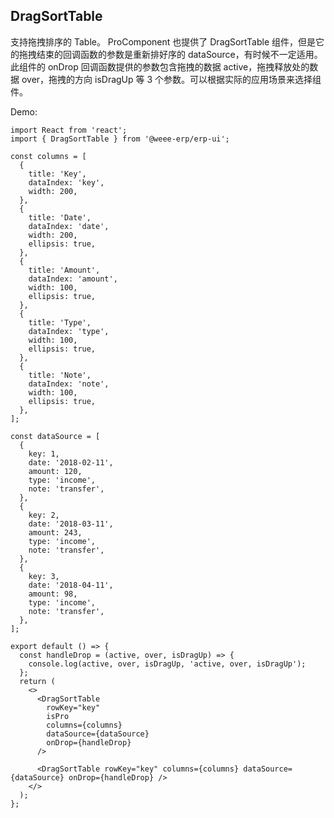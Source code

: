 ## DragSortTable

支持拖拽排序的 Table。 ProComponent 也提供了 DragSortTable 组件，但是它的拖拽结束的回调函数的参数是重新排好序的 dataSource，有时候不一定适用。此组件的 onDrop 回调函数提供的参数包含拖拽的数据 active，拖拽释放处的数据 over，拖拽的方向 isDragUp 等 3 个参数。可以根据实际的应用场景来选择组件。

Demo:

```tsx
import React from 'react';
import { DragSortTable } from '@weee-erp/erp-ui';

const columns = [
  {
    title: 'Key',
    dataIndex: 'key',
    width: 200,
  },
  {
    title: 'Date',
    dataIndex: 'date',
    width: 200,
    ellipsis: true,
  },
  {
    title: 'Amount',
    dataIndex: 'amount',
    width: 100,
    ellipsis: true,
  },
  {
    title: 'Type',
    dataIndex: 'type',
    width: 100,
    ellipsis: true,
  },
  {
    title: 'Note',
    dataIndex: 'note',
    width: 100,
    ellipsis: true,
  },
];

const dataSource = [
  {
    key: 1,
    date: '2018-02-11',
    amount: 120,
    type: 'income',
    note: 'transfer',
  },
  {
    key: 2,
    date: '2018-03-11',
    amount: 243,
    type: 'income',
    note: 'transfer',
  },
  {
    key: 3,
    date: '2018-04-11',
    amount: 98,
    type: 'income',
    note: 'transfer',
  },
];

export default () => {
  const handleDrop = (active, over, isDragUp) => {
    console.log(active, over, isDragUp, 'active, over, isDragUp');
  };
  return (
    <>
      <DragSortTable
        rowKey="key"
        isPro
        columns={columns}
        dataSource={dataSource}
        onDrop={handleDrop}
      />

      <DragSortTable rowKey="key" columns={columns} dataSource={dataSource} onDrop={handleDrop} />
    </>
  );
};
```

<API></API>
